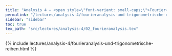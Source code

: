 ```yaml
---
title: "Analysis 4 – <span style=\"font-variant: small-caps;\">Fourier</span>analysis und trigonometrische Reihen"
permalink: "/lectures/analysis-4/fourieranalysis-und-trigonometrische-reihen.html"
sidebar: "sidebar"
toc: true
tex_path: "src/lectures/analysis-4/02_fourieranalysis.tex"
---
```


{% include lectures/analysis-4/fourieranalysis-und-trigonometrische-reihen.html %}